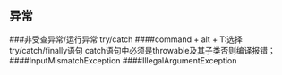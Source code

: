 ## 异常
###非受查异常/运行异常
try/catch
####command + alt + T:选择try/catch/finally语句
catch语句中必须是throwable及其子类否则编译报错；
####InputMismatchException
####IllegalArgumentException
